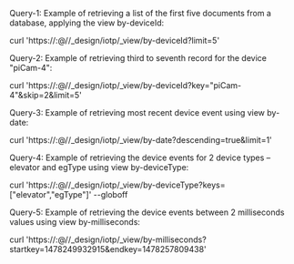 
Query-1: Example of retrieving a list of the first five documents from a database, applying the view by-deviceId:

curl 'https://<cloudant-username>:<cloudant-password>@<cloudant-host>/<cloudant-database>/_design/iotp/_view/by-deviceId?limit=5'

Query-2: Example of retrieving third to seventh record for the device "piCam-4":

curl 'https://<cloudant-username>:<cloudant-password>@<cloudant-host>/<cloudant-database>/_design/iotp/_view/by-deviceId?key="piCam-4"&skip=2&limit=5'

Query-3: Example of retrieving most recent device event using view by-date:

curl 'https://<cloudant-username>:<cloudant-password>@<cloudant-host>/<cloudant-database>/_design/iotp/_view/by-date?descending=true&limit=1'

Query-4: Example of retrieving the device events for 2 device types – elevator and egType using view by-deviceType:

curl 'https://<cloudant-username>:<cloudant-password>@<cloudant-host>/<cloudant-database>/_design/iotp/_view/by-deviceType?keys=["elevator","egType"]' --globoff

Query-5: Example of retrieving the device events between 2 milliseconds values using view by-milliseconds:

curl 'https://<cloudant-username>:<cloudant-password>@<cloudant-host>/<cloudant-database>/_design/iotp/_view/by-milliseconds?startkey=1478249932915&endkey=1478257809438'
